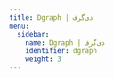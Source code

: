 ```yaml
---
title: Dgraph | دی‌گرف
menu:
  sidebar:
    name: Dgraph | دی‌گرف
    identifier: dgraph
    weight: 3
---
```

